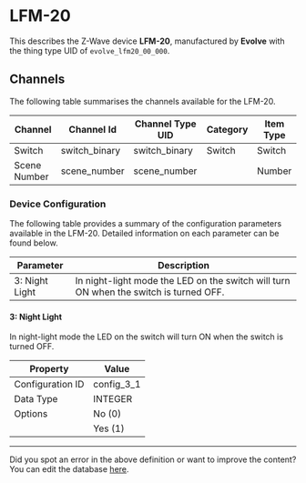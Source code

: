 
# LFM-20

This describes the Z-Wave device **LFM-20**, manufactured by **Evolve** with the thing type UID of ```evolve_lfm20_00_000```. 



## Channels
The following table summarises the channels available for the LFM-20.

| Channel | Channel Id | Channel Type UID | Category | Item Type |
|---------|------------|------------------|----------|-----------|
| Switch | switch_binary | switch_binary | Switch | Switch |
| Scene Number | scene_number | scene_number |  | Number |




### Device Configuration
The following table provides a summary of the configuration parameters available in the LFM-20.
Detailed information on each parameter can be found below.

| Parameter   | Description |
|-------------|-------------|
| 3: Night Light | In night-light mode the LED on the switch will turn ON when the switch is turned OFF. |




#### 3: Night Light

In night-light mode the LED on the switch will turn ON when the switch is turned OFF.


| Property         | Value    |
|------------------|----------|
| Configuration ID | config_3_1 |
| Data Type        | INTEGER || Default Value | 1 |
| Options | No (0) |
|  | Yes (1) |






---

Did you spot an error in the above definition or want to improve the content?
You can edit the database [here](http://www.cd-jackson.com/index.php/zwave/zwave-device-database/zwave-device-list/devicesummary/356).


